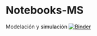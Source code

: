 # Notebooks-MS
 Modelación y simulación
[![Binder](https://mybinder.org/badge_logo.svg)](https://mybinder.org/v2/gh/AMaybellP/Notebooks-MS.git/master)
